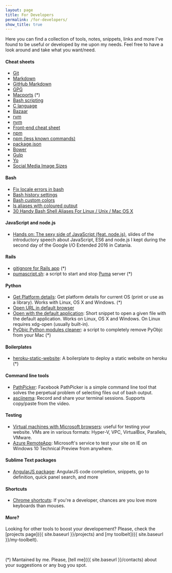 ```yaml
---
layout: page
title: For Developers
permalink: /for-developers/
show_title: true
---
```


Here you can find a collection of tools, notes, snippets, links and more I've found to be useful or developed by me upon my needs. Feel free to have a look around and take what you want/need.

#### Cheat sheets

- [Git](https://training.github.com/kit/downloads/github-git-cheat-sheet.pdf)
- [Markdown](http://assemble.io/docs/Cheatsheet-Markdown.html)
- [GitHub Markdown](https://github.com/adam-p/markdown-here/wiki/Markdown-Cheatsheet)
- [GPG](http://stuff.imeos.org/persistent/gpg-cheatsheet.pdf)
- [Macports](https://www.evernote.com/l/AEN9AooVEstBeJug_-cdfwbO_sJbxR9HfJA) (*)
- [Bash scripting](http://steve-parker.org/sh/cheatsheet.pdf)
- [C language](http://www.digilife.be/quickreferences/qrc/c%20reference%20card%20(ansi)%202.2.pdf)
- [Bazaar](http://doc.bazaar.canonical.com/beta/en/_static/en/bzr-en-quick-reference.pdf)
- [rvm](http://cheat.errtheblog.com/s/rvm)
- [nvm](https://github.com/creationix/nvm#usage)
- [Front-end cheat sheet](https://github.com/OpenSourceWorkflow/front-end-cheatsheet/blob/master/pdf/front-end-cheat-sheet.pdf)
- [npm](http://browsenpm.org/help)
- [npm (less known commands)](https://gist.github.com/AvnerCohen/4051934)
- [package.json](https://docs.npmjs.com/files/package.json)
- [Bower](https://github.com/sawmac/cheatsheet-bower)
- [Gulp](https://github.com/osscafe/gulp-cheatsheet)
- [Yo](http://yeoman.io/learning/index.html)
- [Social Media Image Sizes](http://www.mainstreethost.com/blog/social-media-image-size-cheat-sheet/)

#### Bash

- [Fix locale errors in bash](https://gist.github.com/pirafrank/d792768becac1406dd57)
- [Bash history settings](https://gist.github.com/pirafrank/e2535d3891a79b7ad6e6)
- [Bash custom colors](https://gist.github.com/pirafrank/363fd25544fcc135057d)
- [ls aliases with coloured output](https://gist.github.com/pirafrank/53b7037513626f92577c)
- [30 Handy Bash Shell Aliases For Linux / Unix / Mac OS X](http://www.cyberciti.biz/tips/bash-aliases-mac-centos-linux-unix.html)

#### JavaScript and node.js

- [Hands on: The sexy side of JavaScript (feat. node.js)](http://www.slideshare.net/pirafrank/hand-on-the-sexy-side-of-javascript-feat-nodejs), slides of the introductory speech about JavaScript, ES6 and node.js I kept during the second day of the Google I/O Extended 2016 in Catania.

#### Rails

- [gitignore for Rails app](https://gist.github.com/pirafrank/7c7303c039e2fa8df529) (*)
- [pumascript.sh](https://gist.github.com/pirafrank/ea64dfbaceca755c3891): a script to start and stop [Puma](http://puma.io) server (*)

#### Python

- [Get Platform details](https://gist.github.com/pirafrank/a6421e09c2b8b17426da): Get platform details for current OS (print or use as a library). Works with Linux, OS X and Windows. (*)
- [Open URL in default browser](https://gist.github.com/pirafrank/cd62f7def8f56ff986af)
- [Open with the default application](https://gist.github.com/pirafrank/159aa709cc86799b66f2): Short snippet to open a given file with the default application. Works on Linux, OS X and Windows. On Linux requires xdg-open (usually built-in).
- [PyObjc Python modules cleaner](https://gist.github.com/pirafrank/ffa76def386a989ad2b8): a script to completely remove PyObjc from your Mac (*)

#### Boilerplates

- [heroku-static-website](https://github.com/pirafrank/heroku-static-website): A boilerplate to deploy a static website on heroku (*)

#### Command line tools
- [PathPicker](https://github.com/facebook/PathPicker): Facebook PathPicker is a simple command line tool that solves the perpetual problem of selecting files out of bash output.
- [asciinema](http://asciinema.org): Record and share your terminal sessions. Supports copy/paste from the video.

#### Testing

- [Virtual machines with Microsoft browsers](http://dev.modern.ie/tools/vms/windows/): useful for testing your website. VMs are in various formats: Hyper-V, VPC, VirtualBox, Parallels, VMware.
- [Azure RemoteApp](https://remote.modern.ie): Microsoft's service to test your site on IE on Windows 10 Technical Preview from anywhere.

#### Sublime Text packages
- [AngularJS package](https://github.com/angular-ui/AngularJS-sublime-package): AngularJS code completion, snippets, go to definition, quick panel search, and more

#### Shortcuts

- [Chrome shortcuts](https://support.google.com/chrome/answer/157179?hl=en): If you're a developer, chances are you love more keyboards than mouses.

#### More?

Looking for other tools to boost your developement? Please, check the [projects page]({{ site.baseurl }}/projects) and [my toolbelt]({{ site.baseurl }}/my-toolbelt).

<br>

(*) Mantained by me. Please, [tell me]({{ site.baseurl }}/contacts) about your suggestions or any bug you spot.

